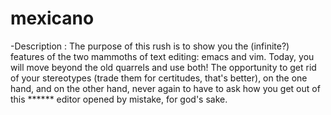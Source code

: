 # mexicano

-Description :
The purpose of this rush is to show you the (infinite?) features of the two mammoths of text editing: emacs and vim. Today, you will move beyond the old quarrels and use both! The opportunity to get rid of your stereotypes (trade them for certitudes, that's better), on the one hand, and on the other hand, never again to have to ask how you get out of this ****** editor opened by mistake, for god's sake.
